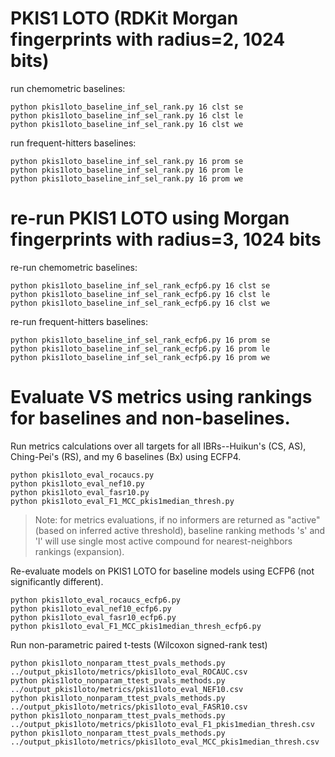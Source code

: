 # PKIS1 LOTO (RDKit Morgan fingerprints with radius=2, 1024 bits)

run chemometric baselines:
```
python pkis1loto_baseline_inf_sel_rank.py 16 clst se
python pkis1loto_baseline_inf_sel_rank.py 16 clst le
python pkis1loto_baseline_inf_sel_rank.py 16 clst we
```

run frequent-hitters baselines:
```
python pkis1loto_baseline_inf_sel_rank.py 16 prom se
python pkis1loto_baseline_inf_sel_rank.py 16 prom le
python pkis1loto_baseline_inf_sel_rank.py 16 prom we
```

# re-run PKIS1 LOTO using Morgan fingerprints with radius=3, 1024 bits

re-run chemometric baselines:
```
python pkis1loto_baseline_inf_sel_rank_ecfp6.py 16 clst se
python pkis1loto_baseline_inf_sel_rank_ecfp6.py 16 clst le
python pkis1loto_baseline_inf_sel_rank_ecfp6.py 16 clst we
```

re-run frequent-hitters baselines:
```
python pkis1loto_baseline_inf_sel_rank_ecfp6.py 16 prom se
python pkis1loto_baseline_inf_sel_rank_ecfp6.py 16 prom le
python pkis1loto_baseline_inf_sel_rank_ecfp6.py 16 prom we
```

# Evaluate VS metrics using rankings for baselines and non-baselines.

Run metrics calculations over all targets for all IBRs--Huikun's (CS, AS), Ching-Pei's (RS), and my 6 baselines (Bx) using ECFP4.
```
python pkis1loto_eval_rocaucs.py
python pkis1loto_eval_nef10.py
python pkis1loto_eval_fasr10.py
python pkis1loto_eval_F1_MCC_pkis1median_thresh.py
```

> Note: for metrics evaluations, if no informers are returned as "active" (based on inferred active threshold), baseline ranking methods 's' and 'l' will use single most active compound for nearest-neighbors rankings (expansion).

Re-evaluate models on PKIS1 LOTO for baseline models using ECFP6 (not significantly different).
```
python pkis1loto_eval_rocaucs_ecfp6.py
python pkis1loto_eval_nef10_ecfp6.py
python pkis1loto_eval_fasr10_ecfp6.py
python pkis1loto_eval_F1_MCC_pkis1median_thresh_ecfp6.py
```

Run non-parametric paired t-tests (Wilcoxon signed-rank test)
```
python pkis1loto_nonparam_ttest_pvals_methods.py ../output_pkis1loto/metrics/pkis1loto_eval_ROCAUC.csv
python pkis1loto_nonparam_ttest_pvals_methods.py ../output_pkis1loto/metrics/pkis1loto_eval_NEF10.csv
python pkis1loto_nonparam_ttest_pvals_methods.py ../output_pkis1loto/metrics/pkis1loto_eval_FASR10.csv
python pkis1loto_nonparam_ttest_pvals_methods.py ../output_pkis1loto/metrics/pkis1loto_eval_F1_pkis1median_thresh.csv
python pkis1loto_nonparam_ttest_pvals_methods.py ../output_pkis1loto/metrics/pkis1loto_eval_MCC_pkis1median_thresh.csv
```

